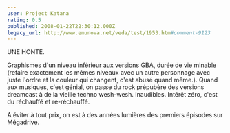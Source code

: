 ```yaml
---
user: Project Katana
rating: 0.5
published: 2008-01-22T22:30:12.000Z
legacy_url: http://www.emunova.net/veda/test/1953.htm#comment-9123
---
```

UNE HONTE.

Graphismes d'un niveau inférieur aux versions GBA, durée de vie minable (refaire exactement les mêmes niveaux avec un autre personnage avec juste l'ordre et la couleur qui changent, c'est abusé quand même.). Quand aux musiques, c'est génial, on passe du rock prépubère des versions dreamcast à de la vieille techno wesh-wesh. Inaudibles.
Intérêt zéro, c'est du réchauffé et re-réchauffé.

A éviter à tout prix, on est à des années lumières des premiers épisodes sur Mégadrive.